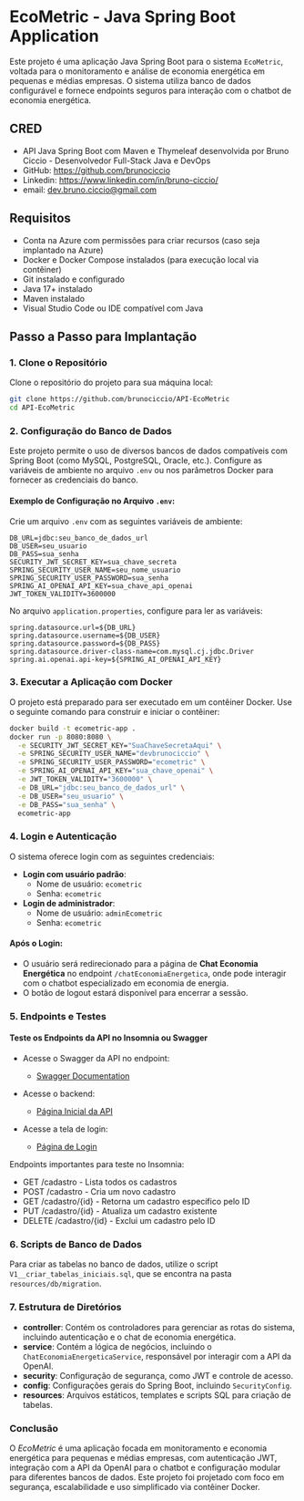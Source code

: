# EcoMetric - Java Spring Boot Application

Este projeto é uma aplicação Java Spring Boot para o sistema `EcoMetric`, voltada para o monitoramento e análise de economia energética em pequenas e médias empresas. O sistema utiliza banco de dados configurável e fornece endpoints seguros para interação com o chatbot de economia energética.

## CRED
- API Java Spring Boot com Maven e Thymeleaf desenvolvida por Bruno Ciccio - Desenvolvedor Full-Stack Java e DevOps
- GitHub: https://github.com/brunociccio
- Linkedin: https://www.linkedin.com/in/bruno-ciccio/
- email: dev.bruno.ciccio@gmail.com

## Requisitos

- Conta na Azure com permissões para criar recursos (caso seja implantado na Azure)
- Docker e Docker Compose instalados (para execução local via contêiner)
- Git instalado e configurado
- Java 17+ instalado
- Maven instalado
- Visual Studio Code ou IDE compatível com Java

## Passo a Passo para Implantação

### 1. Clone o Repositório

Clone o repositório do projeto para sua máquina local:

```bash
git clone https://github.com/brunociccio/API-EcoMetric
cd API-EcoMetric
```

### 2. Configuração do Banco de Dados

Este projeto permite o uso de diversos bancos de dados compatíveis com Spring Boot (como MySQL, PostgreSQL, Oracle, etc.). Configure as variáveis de ambiente no arquivo `.env` ou nos parâmetros Docker para fornecer as credenciais do banco.

#### Exemplo de Configuração no Arquivo `.env`:

Crie um arquivo `.env` com as seguintes variáveis de ambiente:

```plaintext
DB_URL=jdbc:seu_banco_de_dados_url
DB_USER=seu_usuario
DB_PASS=sua_senha
SECURITY_JWT_SECRET_KEY=sua_chave_secreta
SPRING_SECURITY_USER_NAME=seu_nome_usuario
SPRING_SECURITY_USER_PASSWORD=sua_senha
SPRING_AI_OPENAI_API_KEY=sua_chave_api_openai
JWT_TOKEN_VALIDITY=3600000
```

No arquivo `application.properties`, configure para ler as variáveis:

```properties
spring.datasource.url=${DB_URL}
spring.datasource.username=${DB_USER}
spring.datasource.password=${DB_PASS}
spring.datasource.driver-class-name=com.mysql.cj.jdbc.Driver
spring.ai.openai.api-key=${SPRING_AI_OPENAI_API_KEY}
```

### 3. Executar a Aplicação com Docker

O projeto está preparado para ser executado em um contêiner Docker. Use o seguinte comando para construir e iniciar o contêiner:

```bash
docker build -t ecometric-app .
docker run -p 8080:8080 \
  -e SECURITY_JWT_SECRET_KEY="SuaChaveSecretaAqui" \
  -e SPRING_SECURITY_USER_NAME="devbrunociccio" \
  -e SPRING_SECURITY_USER_PASSWORD="ecometric" \
  -e SPRING_AI_OPENAI_API_KEY="sua_chave_openai" \
  -e JWT_TOKEN_VALIDITY="3600000" \
  -e DB_URL="jdbc:seu_banco_de_dados_url" \
  -e DB_USER="seu_usuario" \
  -e DB_PASS="sua_senha" \
  ecometric-app
```

### 4. Login e Autenticação

O sistema oferece login com as seguintes credenciais:

- **Login com usuário padrão**:
  - Nome de usuário: `ecometric`
  - Senha: `ecometric`
- **Login de administrador**:
  - Nome de usuário: `adminEcometric`
  - Senha: `ecometric`

#### Após o Login:
- O usuário será redirecionado para a página de **Chat Economia Energética** no endpoint `/chatEconomiaEnergetica`, onde pode interagir com o chatbot especializado em economia de energia.
- O botão de logout estará disponível para encerrar a sessão.

### 5. Endpoints e Testes

#### Teste os Endpoints da API no Insomnia ou Swagger

- Acesse o Swagger da API no endpoint:
  - [Swagger Documentation](http://localhost:8080/docs)

- Acesse o backend:
  - [Página Inicial da API](http://localhost:8080/home)

- Acesse a tela de login:
  - [Página de Login](http://localhost:8080/custom-login)

Endpoints importantes para teste no Insomnia:
- GET /cadastro - Lista todos os cadastros
- POST /cadastro - Cria um novo cadastro
- GET /cadastro/{id} - Retorna um cadastro específico pelo ID
- PUT /cadastro/{id} - Atualiza um cadastro existente
- DELETE /cadastro/{id} - Exclui um cadastro pelo ID

### 6. Scripts de Banco de Dados

Para criar as tabelas no banco de dados, utilize o script `V1__criar_tabelas_iniciais.sql`, que se encontra na pasta `resources/db/migration`.

### 7. Estrutura de Diretórios

- **controller**: Contém os controladores para gerenciar as rotas do sistema, incluindo autenticação e o chat de economia energética.
- **service**: Contém a lógica de negócios, incluindo o `ChatEconomiaEnergeticaService`, responsável por interagir com a API da OpenAI.
- **security**: Configuração de segurança, como JWT e controle de acesso.
- **config**: Configurações gerais do Spring Boot, incluindo `SecurityConfig`.
- **resources**: Arquivos estáticos, templates e scripts SQL para criação de tabelas.

### Conclusão

O *EcoMetric* é uma aplicação focada em monitoramento e economia energética para pequenas e médias empresas, com autenticação JWT, integração com a API da OpenAI para o chatbot e configuração modular para diferentes bancos de dados. Este projeto foi projetado com foco em segurança, escalabilidade e uso simplificado via contêiner Docker.
